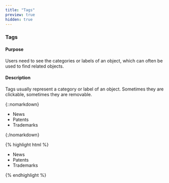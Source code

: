 ```yaml
---
title: "Tags"
preview: true
hidden: true
---
```


<div class="pl-pattern">
<h3>Tags</h3>

#### Purpose
Users need to see the categories or labels of an object, which can often be used to find related objects.

#### Description
Tags usually represent a category or label of an object. Sometimes they are clickable, sometimes they are removable. 

{::nomarkdown}
<div class="pl-preview">
<ul class="list-unstyled">
    <li class="tag">News <i class="icon icon-close icon-muted"></i></li>
    <li class="tag">Patents <i class="icon icon-close icon-muted"></i></li>
    <li class="tag">Trademarks</i></li>
</ul>

</div>
{:/nomarkdown}

{% highlight html %}
<ul class="list-unstyled">
    <li class="tag">News <i class="icon icon-close icon-muted"></i></li>
    <li class="tag">Patents <i class="icon icon-close icon-muted"></i></li>
    <li class="tag">Trademarks</i></li>
</ul>
{% endhighlight %}

</div>
